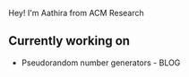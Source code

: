 Hey! I'm Aathira from ACM Research

## Currently working on
- Pseudorandom number generators - BLOG

